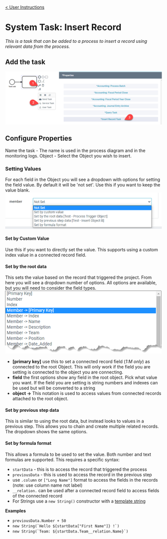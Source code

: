 [< User Instructions](../../index)

# System Task: Insert Record

_This is a task that can be added to a process to insert a record using relevant data from the process._

## Add the task

![](./images/addTask.png)

## Configure Properties

Name the task - The name is used in the process diagram and in the monitoring logs.
Object - Select the Object you wish to insert.

### Setting Values

For each field in the Object you will see a dropdown with options for setting the field value. By default it will be 'not set'. Use this if you want to keep the value blank.
![](./images/setValue.png)

#### Set by Custom Value

Use this if you want to directly set the value. This supports using a custom index value in a connected record field.

#### Set by the root data

This sets the value based on the record that triggered the project. From here you will see a dropdown number of options. All options are available, but you will need to consider the field types.
![](./images/setFrom.png)

- **[primary key]** use this to set a connected record field (_1:M only_) as connected to the root Object. This will only work if the field you are setting is connected to the object you are connecting.
- **field** the first options show any field in the root object. Pick what value you want. If the field you are setting is string numbers and indexes can be used but will be converted to a string
- **object ->** This notation is used to access values from connected records attached to the root object.

#### Set by previous step data

This is similar to using the root data, but instead looks to values in a previous step. This allows you to chain and create multiple related records. The dropdown shows the same options.

#### Set by formula format

This allows a formula to be used to set the value. Both number and text formulas are supported. This requires a specific syntax:

- `startData` - this is to access the record that triggered the process
- `previousData` - this is used to access the record in the previous step
- use `.column` or `["Long Name"]` format to access the fields in the records (note: use column name not label)
- `__relation.` can be used after a connected record field to access fields of the connected record
- For Strings use a `new String()` constructor with a [template string](https://developers.google.com/web/updates/2015/01/ES6-Template-Strings)

**Examples**

- `previousData.Number + 50`
- `` new String(`Hello ${startData["First Name"]} !`) ``
- `` new String(`Team: ${startData.Team__relation.Name}`) ``
